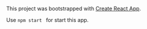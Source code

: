 This project was bootstrapped with [Create React App](https://github.com/facebookincubator/create-react-app).

Use ```npm start ``` for start this app.